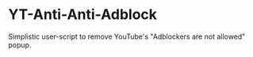 # YT-Anti-Anti-Adblock
Simplistic user-script to remove YouTube's "Adblockers are not allowed" popup.
